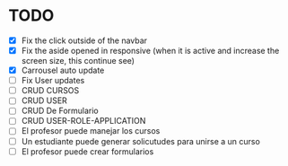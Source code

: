 # TODO

-   [x] Fix the click outside of the navbar
-   [x] Fix the aside opened in responsive (when it is active and increase the screen size, this continue see)
-   [x] Carrousel auto update
-   [ ] Fix User updates
-   [ ] CRUD CURSOS
-   [ ] CRUD USER
-   [ ] CRUD De Formulario
-   [ ] CRUD USER-ROLE-APPLICATION
-   [ ] El profesor puede manejar los cursos
-   [ ] Un estudiante puede generar solicutudes para unirse a un curso
-   [ ] El profesor puede crear formularios
